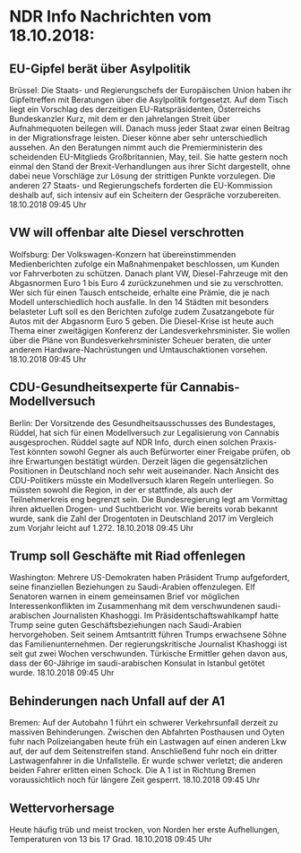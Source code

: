 # NDR Info Nachrichten vom 18.10.2018:


## EU-Gipfel berät über Asylpolitik
Brüssel: Die Staats- und Regierungschefs der Europäischen Union haben ihr Gipfeltreffen mit Beratungen über die Asylpolitik fortgesetzt. Auf dem Tisch liegt ein Vorschlag des derzeitigen EU-Ratspräsidenten, Österreichs Bundeskanzler Kurz, mit dem er den jahrelangen Streit über Aufnahmequoten beilegen will. Danach muss jeder Staat zwar einen Beitrag in der Migrationsfrage leisten. Dieser könne aber sehr unterschiedlich aussehen. An den Beratungen nimmt auch die Premierministerin des scheidenden EU-Mitglieds Großbritannien, May, teil. Sie hatte gestern noch einmal den Stand der Brexit-Verhandlungen aus ihrer Sicht dargestellt, ohne dabei neue Vorschläge zur Lösung der strittigen Punkte vorzulegen. Die anderen 27 Staats- und Regierungschefs forderten die EU-Kommission deshalb auf, sich intensiv auf ein Scheitern der Gespräche vorzubereiten. 18.10.2018 09:45 Uhr 

## VW will offenbar alte Diesel verschrotten
Wolfsburg: Der Volkswagen-Konzern hat übereinstimmenden Medienberichten zufolge ein Maßnahmenpaket beschlossen, um Kunden vor Fahrverboten zu schützen. Danach plant VW, Diesel-Fahrzeuge mit den Abgasnormen Euro 1 bis Euro 4 zurückzunehmen und sie zu verschrotten. Wer sich für einen Tausch entscheide, erhalte eine Prämie, die je nach Modell unterschiedlich hoch ausfalle. In den 14 Städten mit besonders belasteter Luft soll es den Berichten zufolge zudem Zusatzangebote für Autos mit der Abgasnorm Euro 5 geben. Die Diesel-Krise ist heute auch Thema einer zweitägigen Konferenz der Landesverkehrsminister. Sie wollen über die Pläne von Bundesverkehrsminister Scheuer beraten, die unter anderem Hardware-Nachrüstungen und Umtauschaktionen vorsehen. 18.10.2018 09:45 Uhr 

## CDU-Gesundheitsexperte für Cannabis-Modellversuch
Berlin: Der Vorsitzende des Gesundheitsausschusses des Bundestages, Rüddel, hat sich für einen Modellversuch zur Legalisierung von Cannabis ausgesprochen. Rüddel sagte auf NDR Info, durch einen solchen Praxis-Test könnten sowohl Gegner als auch Befürworter einer Freigabe prüfen, ob ihre Erwartungen bestätigt würden. Derzeit lägen die gegensätzlichen Positionen in Deutschland noch sehr weit auseinander. Nach Ansicht des CDU-Politikers müsste ein Modellversuch klaren Regeln unterliegen. So müssten sowohl die Region, in der er stattfinde, als auch der Teilnehmerkreis eng begrenzt sein. Die Bundesregierung legt am Vormittag ihren aktuellen Drogen- und Suchtbericht vor. Wie bereits vorab bekannt wurde, sank die Zahl der Drogentoten in Deutschland 2017 im Vergleich zum Vorjahr leicht auf 1.272. 18.10.2018 09:45 Uhr 

## Trump soll Geschäfte mit Riad offenlegen
Washington:	Mehrere US-Demokraten haben Präsident Trump aufgefordert, seine finanziellen Beziehungen zu Saudi-Arabien offenzulegen. Elf Senatoren warnen in einem gemeinsamen Brief vor möglichen Interessenkonflikten im Zusammenhang mit dem verschwundenen saudi-arabischen Journalisten Khashoggi. Im Präsidentschaftswahlkampf hatte Trump seine guten Geschäftsbeziehungen nach Saudi-Arabien hervorgehoben. Seit seinem Amtsantritt führen Trumps erwachsene Söhne das Familienunternehmen. Der regierungskritische Journalist Khashoggi ist seit gut zwei Wochen verschwunden. Türkische Ermittler gehen davon aus, dass der 60-Jährige im saudi-arabischen Konsulat in Istanbul getötet wurde. 18.10.2018 09:45 Uhr 

## Behinderungen nach Unfall auf der  A1
Bremen: Auf der Autobahn 1 führt ein schwerer Verkehrsunfall derzeit zu massiven Behinderungen. Zwischen den Abfahrten Posthausen und Oyten fuhr nach Polizeiangaben heute früh ein Lastwagen auf einen anderen Lkw auf, der auf dem Seitenstreifen stand. Anschließend fuhr noch ein dritter Lastwagenfahrer in die Unfallstelle. Er wurde schwer verletzt; die anderen beiden Fahrer erlitten einen Schock. Die A 1 ist in Richtung Bremen voraussichtlich noch für längere Zeit gesperrt. 18.10.2018 09:45 Uhr 

## Wettervorhersage
Heute häufig trüb und meist trocken, von Norden her  erste Aufhellungen, Temperaturen von 13 bis 17 Grad. 18.10.2018 09:45 Uhr 
